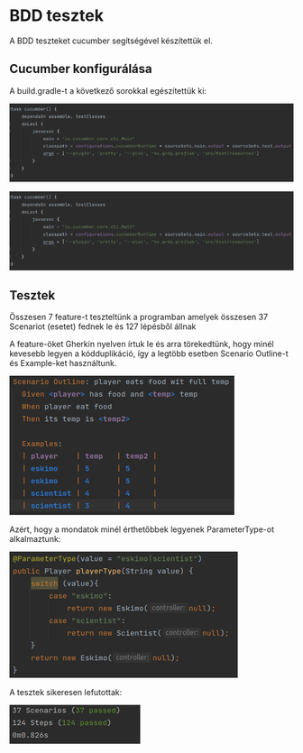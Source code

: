 # BDD tesztek

A BDD teszteket cucumber segítségével készítettük el.

## Cucumber konfigurálása

 A build.gradle-t a következő sorokkal egészítettük ki:

![](figure/cucumber_config.png)

![](figure/cucumber_config.png)

## Tesztek

Összesen 7 feature-t teszteltünk a programban amelyek összesen 37 Scenariot (esetet) fednek le és 127 lépésből állnak

A feature-öket Gherkin nyelven írtuk le és arra törekedtünk, hogy minél kevesebb legyen a kódduplikáció, így a legtöbb esetben Scenario Outline-t és Example-ket használtunk. 

![](figure/scenario.png)

Azért, hogy a mondatok minél érthetőbbek legyenek ParameterType-ot alkalmaztunk:

![](figure/parameter_type.png)



A tesztek sikeresen lefutottak:

![](figure/result.png)

